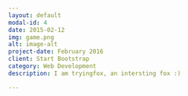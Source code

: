```yaml
---
layout: default
modal-id: 4
date: 2015-02-12
img: game.png
alt: image-alt
project-date: February 2016
client: Start Bootstrap
category: Web Development
description: I am tryingfox, an intersting fox :)

---
```

